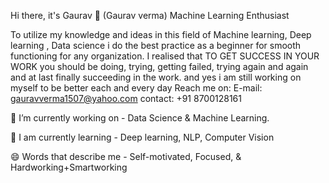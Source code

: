 Hi there, it's Gaurav 👋 (Gaurav verma)
Machine Learning Enthusiast


To utilize my knowledge and ideas in this field of Machine learning, Deep learning , Data science i do the best practice as a beginner for smooth functioning for any organization.
I realised that TO GET SUCCESS IN YOUR WORK  you should be doing, trying, getting failed, trying again and again and at last finally succeeding in the work.
and yes i am still working on myself to be better each and every day
Reach me on:
  E-mail: gauravverma1507@yahoo.com
  contact: +91 8700128161


🔭 I’m currently working on - Data Science & Machine Learning.

🌱 I am currently learning - Deep learning, NLP, Computer Vision 

😄 Words that describe me - Self-motivated, Focused, & Hardworking+Smartworking
